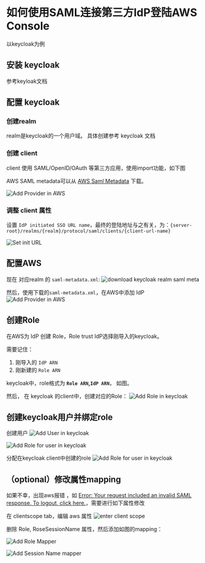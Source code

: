 # 如何使用SAML连接第三方IdP登陆AWS Console
以keycloak为例

## 安装 keycloak

参考keyloak文档

## 配置 keycloak

### 创建realm

realm是keycloak的一个用户域。 具体创建参考 keycloak 文档

### 创建 client

client 使用 SAML/OpenID/OAuth 等第三方应用，使用import功能，如下图

AWS SAML metadata可以从 [AWS Saml Metadata](https://signin.aws.amazon.com/static/saml-metadata.xml) 下载。

![Add Provider in AWS](https://github.com/kealiu/kealiu.github.io/blob/master/images/2024-04-03-AWS-Console-WIth-SAML-Idp-Keycloak-as-sample/kc-import-client.png?raw=true)

### 调整 client 属性

设置 `IdP initiated SSO URL name`，最终的登陆地址与之有关，为：`{server-root}/realms/{realm}/protocol/saml/clients/{client-url-name}`

![Set init URL](https://github.com/kealiu/kealiu.github.io/blob/master/images/2024-04-03-AWS-Console-WIth-SAML-Idp-Keycloak-as-sample/kc-config-client-init-url.png?raw=true)

## 配置AWS

现在 对应realm 的 `saml-metadata.xml`:
![download keycloak realm saml meta](https://github.com/kealiu/kealiu.github.io/blob/master/images/2024-04-03-AWS-Console-WIth-SAML-Idp-Keycloak-as-sample/kc-download-saml-meta.png?raw=true)

然后，使用下载的`saml-metadata.xml`，在AWS中添加 IdP
![Add Provider in AWS](https://github.com/kealiu/kealiu.github.io/blob/master/images/2024-04-03-AWS-Console-WIth-SAML-Idp-Keycloak-as-sample/aws-add-provider.png?raw=true)

## 创建Role

在AWS为 IdP 创建 Role，Role trust IdP选择刚导入的keycloak。

需要记住：
1. 刚导入的 `IdP ARN`
2. 刚新建的 `Role ARN`

keycloak中，role格式为 **`Role ARN`,`IdP ARN`**， 如图。

然后， 在 keycloak 的client中，创建对应的Role：
![Add Role in keycloak](https://github.com/kealiu/kealiu.github.io/blob/master/images/2024-04-03-AWS-Console-WIth-SAML-Idp-Keycloak-as-sample/kc-create-role.png?raw=true)

## 创建keycloak用户并绑定role

创建用户
![Add User in keycloak](https://github.com/kealiu/kealiu.github.io/blob/master/images/2024-04-03-AWS-Console-WIth-SAML-Idp-Keycloak-as-sample/kc-create-user.png?raw=true)

![Add Role for user in keycloak](https://github.com/kealiu/kealiu.github.io/blob/master/images/2024-04-03-AWS-Console-WIth-SAML-Idp-Keycloak-as-sample/kc-user-role-mapper.png?raw=true)

分配在keycloak client中创建的role
![Add Role for user in keycloak](https://github.com/kealiu/kealiu.github.io/blob/master/images/2024-04-03-AWS-Console-WIth-SAML-Idp-Keycloak-as-sample/kc-user-role-mapping.png?raw=true)

## （optional）修改属性mapping

如果不幸，出现aws报错 ，如 [Error: Your request included an invalid SAML response. To logout, click here.](https://docs.aws.amazon.com/IAM/latest/UserGuide/troubleshoot_saml.html)，需要进行如下属性修改

在 clientscope tab，编辑 aws 属性
![enter client scope](https://github.com/kealiu/kealiu.github.io/blob/master/images/2024-04-03-AWS-Console-WIth-SAML-Idp-Keycloak-as-sample/kc-attr-session-name.png?raw=true)

删除 Role, RoseSessionName 属性，然后添加如图的mapping：

![Add Role Mapper](https://github.com/kealiu/kealiu.github.io/blob/master/images/2024-04-03-AWS-Console-WIth-SAML-Idp-Keycloak-as-sample/kc-attr-role.png?raw=true)

![Add Session Name mapper](https://github.com/kealiu/kealiu.github.io/blob/master/images/2024-04-03-AWS-Console-WIth-SAML-Idp-Keycloak-as-sample/kc-attr-session-name.png?raw=true)
